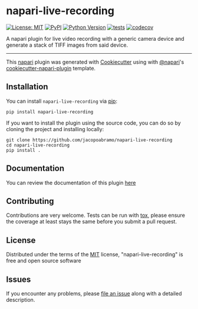 # napari-live-recording

[![License: MIT](https://img.shields.io/badge/License-MIT-green.svg)](https://github.com/jacopoabramo/napari-live-recording/raw/main/LICENSE)
[![PyPI](https://img.shields.io/pypi/v/napari-live-recording.svg?color=green)](https://pypi.org/project/napari-live-recording)
[![Python Version](https://img.shields.io/pypi/pyversions/napari-live-recording.svg?color=green)](https://python.org)
[![tests](https://github.com/jethro33/napari-live-recording/workflows/tests/badge.svg)](https://github.com/jacopoabramo/napari-live-recording/actions)
[![codecov](https://codecov.io/gh/jethro33/napari-live-recording/branch/master/graph/badge.svg)](https://codecov.io/gh/jacopoabramo/napari-live-recording)

A napari plugin for live video recording with a generic camera device and generate a stack of TIFF images from said device.

----------------------------------

This [napari] plugin was generated with [Cookiecutter] using with [@napari]'s [cookiecutter-napari-plugin] template.

<!--
Don't miss the full getting started guide to set up your new package:
https://github.com/napari/cookiecutter-napari-plugin#getting-started

and review the napari docs for plugin developers:
https://napari.org/docs/plugins/index.html
-->

## Installation

You can install `napari-live-recording` via [pip]:

    pip install napari-live-recording

If you want to install the plugin using the source code, you can do so by cloning the project and installing locally:

    git clone https://github.com/jacopoabramo/napari-live-recording
    cd napari-live-recording
    pip install .

## Documentation

You can review the documentation of this plugin [here](./docs/README.md)

## Contributing

Contributions are very welcome. Tests can be run with [tox], please ensure
the coverage at least stays the same before you submit a pull request.

## License

Distributed under the terms of the [MIT] license,
"napari-live-recording" is free and open source software

## Issues

If you encounter any problems, please [file an issue] along with a detailed description.

[napari]: https://github.com/napari/napari
[Cookiecutter]: https://github.com/audreyr/cookiecutter
[@napari]: https://github.com/napari
[MIT]: http://opensource.org/licenses/MIT
[BSD-3]: http://opensource.org/licenses/BSD-3-Clause
[GNU GPL v3.0]: http://www.gnu.org/licenses/gpl-3.0.txt
[GNU LGPL v3.0]: http://www.gnu.org/licenses/lgpl-3.0.txt
[Apache Software License 2.0]: http://www.apache.org/licenses/LICENSE-2.0
[Mozilla Public License 2.0]: https://www.mozilla.org/media/MPL/2.0/index.txt
[cookiecutter-napari-plugin]: https://github.com/napari/cookiecutter-napari-plugin

[file an issue]: https://github.com/jacopoabramo/napari-live-recording/issues

[napari]: https://github.com/napari/napari
[tox]: https://tox.readthedocs.io/en/latest/
[pip]: https://pypi.org/project/pip/
[PyPI]: https://pypi.org/
